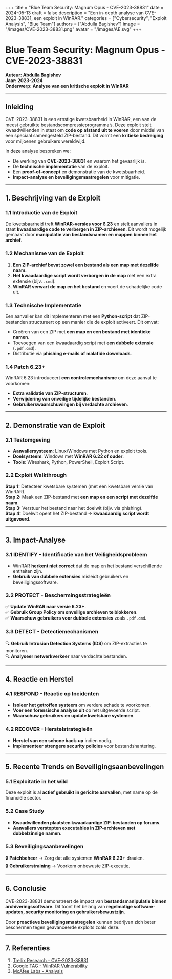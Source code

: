 +++
title = "Blue Team Security: Magnum Opus - CVE-2023-38831"
date = 2024-05-13
draft = false
description = "Een in-depth analyse van CVE-2023-38831, een exploit in WinRAR."
categories = ["Cybersecurity", "Exploit Analysis", "Blue Team"]
authors = ["Abdulla Bagishev"]
image = "/images/CVE-2023-38831.png"
avatar = "/images/AE.svg"
+++

# Blue Team Security: Magnum Opus - CVE-2023-38831  
**Auteur: Abdulla Bagishev**  
**Jaar: 2023-2024**  
**Onderwerp: Analyse van een kritische exploit in WinRAR**  

---

## Inleiding
CVE-2023-38831 is een ernstige kwetsbaarheid in WinRAR, een van de meest gebruikte bestandscompressieprogramma’s. Deze exploit stelt kwaadwillenden in staat om **code op afstand uit te voeren** door middel van een speciaal samengesteld ZIP-bestand. Dit vormt een **kritieke bedreiging** voor miljoenen gebruikers wereldwijd.

In deze analyse bespreken we:
- De werking van **CVE-2023-38831** en waarom het gevaarlijk is.
- De **technische implementatie** van de exploit.
- Een **proof-of-concept** en demonstratie van de kwetsbaarheid.
- **Impact-analyse en beveiligingsmaatregelen** voor mitigatie.

---

## 1. Beschrijving van de Exploit
### 1.1 Introductie van de Exploit
De kwetsbaarheid treft **WinRAR-versies voor 6.23** en stelt aanvallers in staat **kwaadaardige code te verbergen in ZIP-archieven**. Dit wordt mogelijk gemaakt door **manipulatie van bestandsnamen en mappen binnen het archief**.

### 1.2 Mechanisme van de Exploit
1. **Een ZIP-archief bevat zowel een bestand als een map met dezelfde naam.**
2. **Het kwaadaardige script wordt verborgen in de map** met een extra extensie (bijv. `.cmd`).
3. **WinRAR verwart de map en het bestand** en voert de schadelijke code uit.

### 1.3 Technische Implementatie
Een aanvaller kan dit implementeren met een **Python-script** dat ZIP-bestanden structureert op een manier die de exploit activeert. Dit omvat:
- Creëren van een ZIP met **een map en een bestand met identieke namen**.
- Toevoegen van een kwaadaardig script met **een dubbele extensie** (`.pdf.cmd`).
- Distributie via **phishing e-mails of malafide downloads**.

### 1.4 Patch 6.23+
WinRAR 6.23 introduceert **een controlemechanisme** om deze aanval te voorkomen:
- **Extra validatie van ZIP-structuren**.
- **Verwijdering van onveilige tijdelijke bestanden**.
- **Gebruikerswaarschuwingen bij verdachte archieven**.

---

## 2. Demonstratie van de Exploit
### 2.1 Testomgeving
- **Aanvallersysteem**: Linux/Windows met Python en exploit tools.
- **Doelsysteem**: Windows met **WinRAR 6.22 of ouder**.
- **Tools**: Wireshark, Python, PowerShell, Exploit Script.

### 2.2 Exploit Walkthrough
**Stap 1:** Detecteer kwetsbare systemen (met een kwetsbare versie van WinRAR).  
**Stap 2:** Maak een ZIP-bestand met **een map en een script met dezelfde naam**.  
**Stap 3:** Verstuur het bestand naar het doelwit (bijv. via phishing).  
**Stap 4:** Doelwit opent het ZIP-bestand → **kwaadaardig script wordt uitgevoerd**.  

---

## 3. Impact-Analyse
### 3.1 IDENTIFY - Identificatie van het Veiligheidsprobleem
- WinRAR **herkent niet correct** dat de map en het bestand verschillende entiteiten zijn.
- **Gebruik van dubbele extensies** misleidt gebruikers en beveiligingssoftware.

### 3.2 PROTECT - Beschermingsstrategieën
✅ **Update WinRAR naar versie 6.23+**.  
✅ **Gebruik Group Policy om onveilige archieven te blokkeren**.  
✅ **Waarschuw gebruikers voor dubbele extensies** zoals `.pdf.cmd`.

### 3.3 DETECT - Detectiemechanismen
🔍 **Gebruik Intrusion Detection Systems (IDS)** om ZIP-extracties te monitoren.  
🔍 **Analyseer netwerkverkeer** naar verdachte bestanden.

---

## 4. Reactie en Herstel
### 4.1 RESPOND - Reactie op Incidenten
- **Isoleer het getroffen systeem** om verdere schade te voorkomen.
- **Voer een forensische analyse uit** op het uitgevoerde script.
- **Waarschuw gebruikers en update kwetsbare systemen**.

### 4.2 RECOVER - Herstelstrategieën
- **Herstel van een schone back-up** indien nodig.
- **Implementeer strengere security policies** voor bestandshantering.

---

## 5. Recente Trends en Beveiligingsaanbevelingen
### 5.1 Exploitatie in het wild
Deze exploit is al **actief gebruikt in gerichte aanvallen**, met name op de financiële sector.

### 5.2 Case Study
- **Kwaadwillenden plaatsten kwaadaardige ZIP-bestanden op forums**.
- **Aanvallers verstopten executables in ZIP-archieven met dubbelzinnige namen**.

### 5.3 Beveiligingsaanbevelingen
🔒 **Patchbeheer** → Zorg dat alle systemen **WinRAR 6.23+** draaien.  
🔒 **Gebruikerstraining** → Voorkom onbewuste ZIP-executie.  

---

## 6. Conclusie
CVE-2023-38831 demonstreert de impact van **bestandsmanipulatie binnen archiveringssoftware**. Dit toont het belang van **regelmatige software-updates, security monitoring en gebruikersbewustzijn**.

Door **proactieve beveiligingsmaatregelen** kunnen bedrijven zich beter beschermen tegen geavanceerde exploits zoals deze.

---

## 7. Referenties
1. [Trellix Research - CVE-2023-38831](https://www.trellix.com/blogs/research/cve-2023-38831/)
2. [Google TAG - WinRAR Vulnerability](https://blog.google/threat-analysis-group/winrar-vulnerability/)
3. [McAfee Labs - Analysis](https://www.mcafee.com/blogs/mcafee-labs/cve-2023-38831/)

